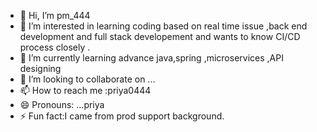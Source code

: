 - 👋 Hi, I’m pm_444  
- 👀 I’m interested in learning coding based on real time issue ,back end development and full stack developement and wants to know CI/CD process closely .
- 🌱 I’m currently learning advance java,spring ,microservices ,API designing 
- 💞️ I’m looking to collaborate on ...
- 📫 How to reach me :priya0444
- 😄 Pronouns: ...priya
- ⚡ Fun fact:I came from prod  support background.

<!---
PRIYA0444/PRIYA0444 is a ✨ special ✨ repository because its `README.md` (this file) appears on your GitHub profile.
You can click the Preview link to take a look at your changes.
--->
